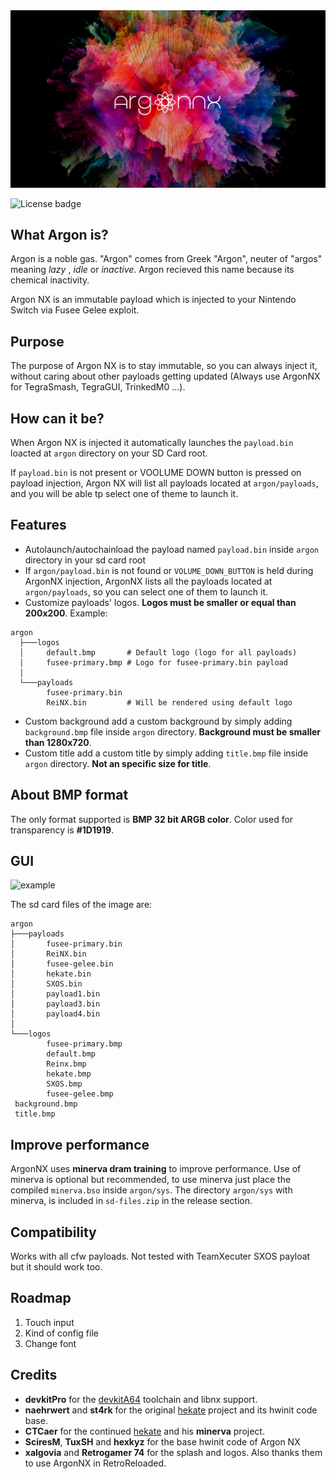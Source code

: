 
<img src="img/splash.jpg" alt="banner">

![License badge](https://img.shields.io/badge/license-GPLv3-blue.svg)

## What Argon is?

Argon is a noble gas.
"Argon" comes from Greek "Argon", neuter of "argos" meaning *lazy* , *idle* or *inactive*.
Argon recieved this name because its chemical inactivity.

Argon NX is an immutable payload which is injected to your Nintendo Switch via Fusee Gelee exploit.

## Purpose 

The purpose of Argon NX is to stay immutable, so you can always inject it, without caring about other payloads getting updated (Always use ArgonNX for TegraSmash, TegraGUI, TrinkedM0 ...).

## How can it be?

When Argon NX is injected it automatically launches the `payload.bin` loacted at `argon` directory on your SD Card root. 

If `payload.bin` is not present or VOOLUME DOWN button is pressed on payload injection, Argon NX will list all payloads located at `argon/payloads`, and you will be able tp select one of theme to launch it.

## Features

- Autolaunch/autochainload the payload named `payload.bin` inside `argon` directory in your sd card root
- If `argon/payload.bin` is not found or `VOLUME_DOWN_BUTTON` is held during ArgonNX injection, ArgonNX lists all the payloads located at `argon/payloads`, so you can select one of them to launch it.
- Customize payloads' logos. **Logos must be smaller or equal than 200x200**. Example:
```
argon
  ├───logos
  │     default.bmp       # Default logo (logo for all payloads)
  │     fusee-primary.bmp # Logo for fusee-primary.bin payload
  │
  └───payloads
        fusee-primary.bin
        ReiNX.bin         # Will be rendered using default logo
```
- Custom background add a custom background by simply adding `background.bmp` file inside `argon` directory. **Background must be smaller than 1280x720**.
- Custom title add a custom title by simply adding `title.bmp` file inside `argon` directory. **Not an specific size for title**.

## About BMP format

The only format supported is **BMP 32 bit ARGB color**.
Color used for transparency is **#1D1919**.

## GUI

<img src="img/example.jpg" alt="example" width="500">

The sd card files of the image are:
```
argon
├───payloads
│       fusee-primary.bin
│       ReiNX.bin
│       fusee-gelee.bin
│       hekate.bin
│       SXOS.bin
│       payload1.bin
│       payload3.bin
│       payload4.bin
│
└───logos
        fusee-primary.bmp
        default.bmp
        Reinx.bmp
        hekate.bmp
        SXOS.bmp
        fusee-gelee.bmp
 background.bmp
 title.bmp
```

## Improve performance

ArgonNX uses **minerva dram training** to improve performance.
Use of minerva is optional but recommended, to use minerva just place the compiled `minerva.bso` inside `argon/sys`. The directory `argon/sys` with minerva, is included in `sd-files.zip` in the release section.

## Compatibility

Works with all cfw payloads. 
Not tested with TeamXecuter SXOS payloat but it should work too.

## Roadmap

1. Touch input
2. Kind of config file
3. Change font

## Credits

* __devkitPro__ for the [devkitA64](https://devkitpro.org/) toolchain and libnx support.
* __naehrwert__ and __st4rk__ for the original [hekate](https://github.com/nwert/hekate) project and its hwinit code base.
* __CTCaer__ for the continued [hekate](https://github.com/CTCaer/hekate) and his **minerva** project.
* __SciresM__, __TuxSH__ and __hexkyz__ for the base hwinit code of Argon NX
* __xalgovia__ and __Retrogamer 74__ for the splash and logos. Also thanks them to use ArgonNX in RetroReloaded.

